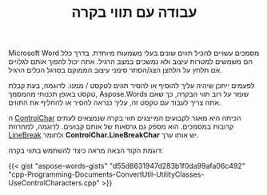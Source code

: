 ﻿---
title: עבודה עם תווי בקרה
second_title: Aspose.Words עבור C++
articleTitle: עבודה עם תווי בקרה
linktitle: עבודה עם תווי בקרה
description: "מבוא לעבודה עם תווי בקרה ב Aspose.Words עבור C++."
type: docs
weight: 400
url: /he/cpp/working-with-control-characters/
timestamp: 2024-01-27-14-07-04
---

Microsoft Word מסמכים עשויים להכיל תווים שונים בעלי משמעות מיוחדת. בדרך כלל הם משמשים למטרות עיצוב ולא נמשכים במצב הרגיל. אתה יכול להפוך אותם לגלויים אם תלחץ על הלחצן הצג/הסתר סימני עיצוב הממוקם בסרגל הכלים הרגיל.

לפעמים ייתכן שיהיה עליך להוסיף או להסיר תווים לטקסט / ממנו. לדוגמה, בעת קבלת טקסט באופן תכנותי מהמסמך, Aspose.Words שומר על רוב תווי הבקרה, כך שאם אתה צריך לעבוד עם טקסט זה, עליך כנראה להסיר או להחליף את התווים.

ה [ControlChar](https://reference.aspose.com/words/cpp/aspose.words/controlchar/) הכיתה היא מאגר לקבועים המייצגים תווי בקרה שנמצאים לעתים קרובות במסמכים. הוא מספק גם גרסאות של אותם קבועים. לדוגמה, למחרוזת [LineBreak](https://reference.aspose.com/words/cpp/aspose.words/controlchar/linebreak/) ולחומר **ControlChar.LineBreakChar** יש אותו ערך.

דוגמת הקוד הבאה מראה כיצד להשתמש בתווי בקרה:

{{< gist "aspose-words-gists" "d55d8631947d283b1f0da99afa06c492" "cpp-Programming-Documents-ConvertUtil-UtilityClasses-UseControlCharacters.cpp" >}}
